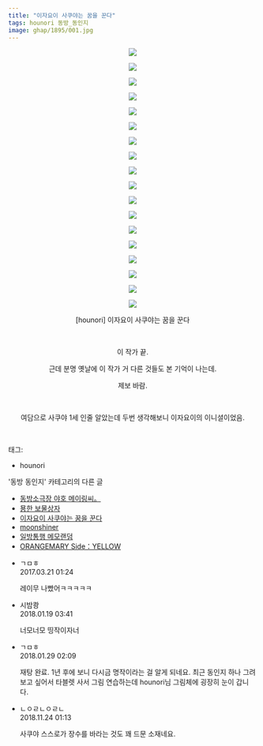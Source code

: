 ```yaml
---
title: "이자요이 사쿠야는 꿈을 꾼다"
tags: hounori 동방_동인지
image: ghap/1895/001.jpg
---
```

<div class="article">
<p style="text-align: center; clear: none; float: none;"><img src="{{ site.nasurl }}/ghap/1895/001.jpg"/></p>
<p style="text-align: center; clear: none; float: none;"><img src="{{ site.nasurl }}/ghap/1895/002.jpg"/></p>
<p style="text-align: center; clear: none; float: none;"><img src="{{ site.nasurl }}/ghap/1895/003.jpg"/></p>
<p style="text-align: center; clear: none; float: none;"><img src="{{ site.nasurl }}/ghap/1895/004.jpg"/></p>
<p style="text-align: center; clear: none; float: none;"><img src="{{ site.nasurl }}/ghap/1895/005.jpg"/></p>
<p style="text-align: center; clear: none; float: none;"><img src="{{ site.nasurl }}/ghap/1895/006.jpg"/></p>
<p style="text-align: center; clear: none; float: none;"><img src="{{ site.nasurl }}/ghap/1895/007.jpg"/></p>
<p style="text-align: center; clear: none; float: none;"><img src="{{ site.nasurl }}/ghap/1895/008.jpg"/></p>
<p style="text-align: center; clear: none; float: none;"><img src="{{ site.nasurl }}/ghap/1895/009.jpg"/></p>
<p style="text-align: center; clear: none; float: none;"><img src="{{ site.nasurl }}/ghap/1895/010.jpg"/></p>
<p style="text-align: center; clear: none; float: none;"><img src="{{ site.nasurl }}/ghap/1895/011.jpg"/></p>
<p style="text-align: center; clear: none; float: none;"><img src="{{ site.nasurl }}/ghap/1895/012.jpg"/></p>
<p style="text-align: center; clear: none; float: none;"><img src="{{ site.nasurl }}/ghap/1895/013.jpg"/></p>
<p style="text-align: center; clear: none; float: none;"><img src="{{ site.nasurl }}/ghap/1895/014.jpg"/></p>
<p style="text-align: center; clear: none; float: none;"><img src="{{ site.nasurl }}/ghap/1895/015.jpg"/></p>
<p style="text-align: center; clear: none; float: none;"><img src="{{ site.nasurl }}/ghap/1895/016.jpg"/></p>
<p style="text-align: center; clear: none; float: none;"><img src="{{ site.nasurl }}/ghap/1895/017.jpg"/></p>
<p style="text-align: center; clear: none; float: none;"><img src="{{ site.nasurl }}/ghap/1895/018.jpg"/></p>
<p style="text-align: center; clear: none; float: none;">[hounori] 이자요이 사쿠야는 꿈을 꾼다</p>
<p style="text-align: center; clear: none; float: none;"><br/></p>
<p style="text-align: center; clear: none; float: none;">이 작가 끝.</p>
<p style="text-align: center; clear: none; float: none;">근데 분명 옛날에 이 작가 거 다른 것들도 본 기억이 나는데.</p>
<p style="text-align: center; clear: none; float: none;">제보 바람.</p>
<p style="text-align: center; clear: none; float: none;"><br/></p>
<p style="text-align: center; clear: none; float: none;">여담으로 사쿠야 1세 인줄 알았는데 두번 생각해보니 이자요이의 이니셜이었음.</p>
<p><br/></p>
</div><div class="tagTrail">
<p>태그: </p>
<ul>
<li>hounori</li>
</ul>
</div><div class="another">
<p>'동방 동인지' 카테고리의 다른 글</p>
<ul>
<li><a href="/2016-08-29-ghap_1898">동방소극장 야호 메이링씨。</a></li>
<li><a href="/2016-08-29-ghap_1897">묭한 보물상자</a></li>
<li><a href="/2016-08-28-ghap_1895">이자요이 사쿠야는 꿈을 꾼다</a></li>
<li><a href="/2016-08-28-ghap_1894">moonshiner</a></li>
<li><a href="/2016-08-28-ghap_1893">일방통행 메모랜덤</a></li>
<li><a href="/2016-08-28-ghap_1892">ORANGEMARY Side：YELLOW</a></li>
</ul>
</div><div class="cb_module cb_fluid">
<div class="cb_wrt cb_profile">
<div class="comment">
<ul>
<li class="cb_thumb_off" id="comment14944692">
<div class="cb_comment_area">
<div class="cb_info_area">
<div class="cb_section">
<span class="cb_nick_name">ㄱㅁㅎ</span>
</div>
<div class="cb_section">
<span class="cb_date">2017.03.21 01:24 </span>
</div>
</div>
<div class="cb_dsc_comment">
<p class="cb_dsc">
											레이무 나빴어ㅋㅋㅋㅋㅋ
										</p>
</div>
</div></li>
<li class="cb_thumb_off" id="comment15177600">
<div class="cb_comment_area">
<div class="cb_info_area">
<div class="cb_section">
<span class="cb_nick_name">시밤쾅</span>
</div>
<div class="cb_section">
<span class="cb_date">2018.01.19 03:41 </span>
</div>
</div>
<div class="cb_dsc_comment">
<p class="cb_dsc">
											너모너모 띵작이자너
										</p>
</div>
</div></li>
<li class="cb_thumb_off" id="comment15185993">
<div class="cb_comment_area">
<div class="cb_info_area">
<div class="cb_section">
<span class="cb_nick_name">ㄱㅁㅎ</span>
</div>
<div class="cb_section">
<span class="cb_date">2018.01.29 02:09 </span>
</div>
</div>
<div class="cb_dsc_comment">
<p class="cb_dsc">
											재탕 완료. 1년 후에 보니 다시금 명작이라는 걸 알게 되네요. 최근 동인지 하나 그려보고 싶어서 타블렛 사서 그림 연습하는데 hounori님 그림체에 굉장히 눈이 갑니다.
										</p>
</div>
</div></li>
<li class="cb_thumb_off" id="comment15377653">
<div class="cb_comment_area">
<div class="cb_info_area">
<div class="cb_section">
<span class="cb_nick_name">ㄴㅇㄹㄴㅇㄹㄴ</span>
</div>
<div class="cb_section">
<span class="cb_date">2018.11.24 01:13 </span>
</div>
</div>
<div class="cb_dsc_comment">
<p class="cb_dsc">
											사쿠야 스스로가 장수를 바라는 것도 꽤 드문 소재네요.
										</p>
</div>
</div></li>
</ul>
</div>
</div><!-- commentList close -->
</div>
<br/>
<p id="refer"></p>
<br/>
